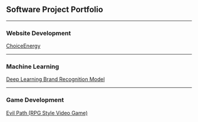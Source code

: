 ## Software Project Portfolio

---

### Website Development

[ChoiceEnergy](/ChoiceEnergy)   <!--(https://beta.dollarmetro.com/dashboard)-->
<!--<img src="images/dummy_thumbnail.jpg?raw=true"/>-->

---

### Machine Learning

[Deep Learning Brand Recognition Model](/BrandRecogModel)
<!--<img src="images/dummy_thumbnail.jpg?raw=true"/>-->

---

### Game Development

[Evil Path (RPG Style Video Game)](/EvilPath)
<!--<img src="images/dummy_thumbnail.jpg?raw=true"/>-->

<!---->

<!--### Category Name 2-->

<!--- [Project 1 Title](http://example.com/)-->
<!--- [Project 2 Title](http://example.com/)-->
<!--- [Project 3 Title](http://example.com/)-->
<!--- [Project 4 Title](http://example.com/)-->
<!--- [Project 5 Title](http://example.com/)-->

<!---->

<!---->


<!------->
<!--<p style="font-size:11px">Page template forked from <a href="https://github.com/evanca/quick-portfolio">evanca</a></p>
<!-- Remove above link if you don't want to attibute -->




